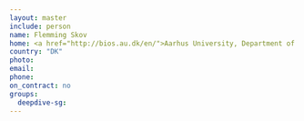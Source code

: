 ```yaml
---
layout: master
include: person
name: Flemming Skov
home: <a href="http://bios.au.dk/en/">Aarhus University, Department of Bioscience</a>
country: "DK"
photo:
email:
phone:
on_contract: no
groups:
  deepdive-sg:
---
```

